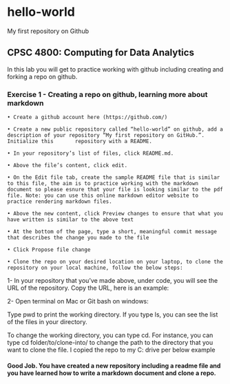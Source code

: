 # hello-world
My first repository on Github
## CPSC 4800: Computing for Data Analytics
In this lab you will get to practice working with github including creating and forking a repo on github.
### Exercise 1 - Creating a repo on github, learning more about markdown
    • Create a github account here (https://github.com/)
  
    • Create a new public repository called “hello-world” on github, add a description of your repository “My first repository on GitHub.”. Initialize this       repository with a README.
  
    • In your repository’s list of files, click README.md.
  
    • Above the file’s content, click edit.
  
    • On the Edit file tab, create the sample README file that is similar to this file, the aim is to practice working with the markdown document so please esnure that your file is looking similar to the pdf file. Note: you can use this online markdown editor website to practice rendering markdown files.
  
    • Above the new content, click Preview changes to ensure that what you have written is similar to the above text
  
    • At the bottom of the page, type a short, meaningful commit message that describes the change you made to the file
  
    • Click Propose file change
  
    • Clone the repo on your desired location on your laptop, to clone the repository on your local machine, follow the below steps:
  
 1- In your repository that you’ve made above, under code, you will see the URL of the repository. Copy the URL, here is an example:
 
 2- Open terminal on Mac or Git bash on windows:
 
  Type pwd to print the working directory. If you type ls, you can see the list of the files in your directory.
  
  To change the working directory, you can type cd. For instance, you can type cd folder/to/clone-into/ to change the path to the directory that you want to clone the file. I copied the repo to my C: drive per below example
  
#### Good Job. You have created a new repository including a readme file and you have learned how to write a markdown document and clone a repo.
